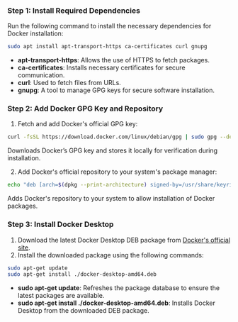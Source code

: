 ### Step 1: Install Required Dependencies

Run the following command to install the necessary dependencies for Docker installation:

```bash
sudo apt install apt-transport-https ca-certificates curl gnupg
```

- **apt-transport-https**: Allows the use of HTTPS to fetch packages.
- **ca-certificates**: Installs necessary certificates for secure communication.
- **curl**: Used to fetch files from URLs.
- **gnupg**: A tool to manage GPG keys for secure software installation.

### Step 2: Add Docker GPG Key and Repository

1. Fetch and add Docker's official GPG key:

```bash
curl -fsSL https://download.docker.com/linux/debian/gpg | sudo gpg --dearmor -o /usr/share/keyrings/docker.gpg
```

Downloads Docker’s GPG key and stores it locally for verification during installation.

2. Add Docker's official repository to your system's package manager:

```bash
echo "deb [arch=$(dpkg --print-architecture) signed-by=/usr/share/keyrings/docker.gpg] https://download.docker.com/linux/ubuntu noble stable" | sudo tee /etc/apt/sources.list.d/docker.list /dev/null
```

Adds Docker's repository to your system to allow installation of Docker packages.

### Step 3: Install Docker Desktop

1. Download the latest Docker Desktop DEB package from [Docker's official site](https://desktop.docker.com/linux/main/amd64/docker-desktop-amd64.deb?utm_source=docker&utm_medium=webreferral&utm_campaign=docs-driven-download-linux-amd64).
2. Install the downloaded package using the following commands:

```bash
sudo apt-get update
sudo apt-get install ./docker-desktop-amd64.deb
```

- **sudo apt-get update**: Refreshes the package database to ensure the latest packages are available.
- **sudo apt-get install ./docker-desktop-amd64.deb**: Installs Docker Desktop from the downloaded DEB package.
